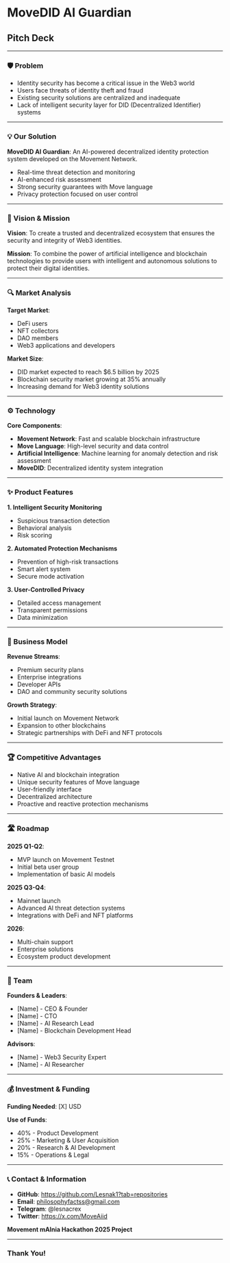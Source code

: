 # MoveDID AI Guardian
## Pitch Deck

---

### 🛡️ Problem

* Identity security has become a critical issue in the Web3 world
* Users face threats of identity theft and fraud
* Existing security solutions are centralized and inadequate
* Lack of intelligent security layer for DID (Decentralized Identifier) systems

---

### 💡 Our Solution

**MoveDID AI Guardian**: An AI-powered decentralized identity protection system developed on the Movement Network.

* Real-time threat detection and monitoring
* AI-enhanced risk assessment
* Strong security guarantees with Move language
* Privacy protection focused on user control

---

### 🚀 Vision & Mission

**Vision**: To create a trusted and decentralized ecosystem that ensures the security and integrity of Web3 identities.

**Mission**: To combine the power of artificial intelligence and blockchain technologies to provide users with intelligent and autonomous solutions to protect their digital identities.

---

### 🔍 Market Analysis

**Target Market**:
* DeFi users
* NFT collectors
* DAO members
* Web3 applications and developers

**Market Size**:
* DID market expected to reach $6.5 billion by 2025
* Blockchain security market growing at 35% annually
* Increasing demand for Web3 identity solutions

---

### ⚙️ Technology

**Core Components**:
* **Movement Network**: Fast and scalable blockchain infrastructure
* **Move Language**: High-level security and data control
* **Artificial Intelligence**: Machine learning for anomaly detection and risk assessment
* **MoveDID**: Decentralized identity system integration

---

### ✨ Product Features

**1. Intelligent Security Monitoring**
* Suspicious transaction detection
* Behavioral analysis
* Risk scoring

**2. Automated Protection Mechanisms**
* Prevention of high-risk transactions
* Smart alert system
* Secure mode activation

**3. User-Controlled Privacy**
* Detailed access management
* Transparent permissions
* Data minimization

---

### 🔄 Business Model

**Revenue Streams**:
* Premium security plans
* Enterprise integrations
* Developer APIs
* DAO and community security solutions

**Growth Strategy**:
* Initial launch on Movement Network
* Expansion to other blockchains
* Strategic partnerships with DeFi and NFT protocols

---

### 🏆 Competitive Advantages

* Native AI and blockchain integration
* Unique security features of Move language
* User-friendly interface
* Decentralized architecture
* Proactive and reactive protection mechanisms

---

### 🛣️ Roadmap

**2025 Q1-Q2**:
* MVP launch on Movement Testnet
* Initial beta user group
* Implementation of basic AI models

**2025 Q3-Q4**:
* Mainnet launch
* Advanced AI threat detection systems
* Integrations with DeFi and NFT platforms

**2026**:
* Multi-chain support
* Enterprise solutions
* Ecosystem product development

---

### 👥 Team

**Founders & Leaders**:
* [Name] - CEO & Founder
* [Name] - CTO
* [Name] - AI Research Lead
* [Name] - Blockchain Development Head

**Advisors**:
* [Name] - Web3 Security Expert
* [Name] - AI Researcher

---

### 💰 Investment & Funding

**Funding Needed**: [X] USD

**Use of Funds**:
* 40% - Product Development
* 25% - Marketing & User Acquisition
* 20% - Research & AI Development
* 15% - Operations & Legal

---

### 📞 Contact & Information

* **GitHub**: https://github.com/Lesnak1?tab=repositories
* **Email**: philosophyfactss@gmail.com
* **Telegram**: @lesnacrex
* **Twitter**: https://x.com/MoveAiid

**Movement mAInia Hackathon 2025 Project**

---

### Thank You!
